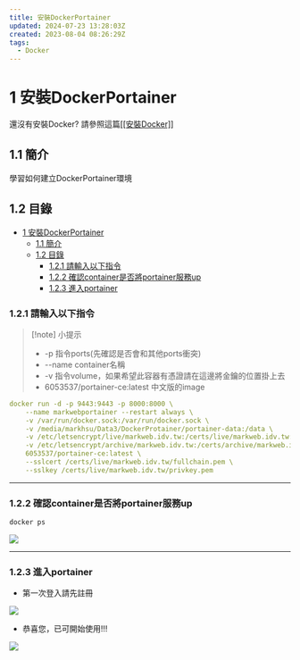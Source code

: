 ```yaml
---
title: 安裝DockerPortainer
updated: 2024-07-23 13:28:03Z
created: 2023-08-04 08:26:29Z
tags:
  - Docker
---
```


# 1 安裝DockerPortainer

還沒有安裝Docker? 請參照這篇[[[安裝Docker]]](app://obsidian.md/%E5%AE%89%E8%A3%9DDocker)

## 1.1 簡介
學習如何建立DockerPortainer環境

## 1.2 目錄

- [1 安裝DockerPortainer](#1-安裝dockerportainer)
  - [1.1 簡介](#11-簡介)
  - [1.2 目錄](#12-目錄)
    - [1.2.1 請輸入以下指令](#121-請輸入以下指令)
    - [1.2.2  確認container是否將portainer服務up](#122--確認container是否將portainer服務up)
    - [1.2.3 進入portainer](#123-進入portainer)



### 1.2.1 請輸入以下指令

> [!note] 小提示
>- -p 指令ports(先確認是否會和其他ports衝突)
>- --name container名稱
>- -v 指令volume，如果希望此容器有憑證請在這邊將金鑰的位置掛上去
>- 6053537/portainer-ce:latest 中文版的image


```yaml 
docker run -d -p 9443:9443 -p 8000:8000 \
    --name markwebportainer --restart always \
    -v /var/run/docker.sock:/var/run/docker.sock \
    -v /media/markhsu/Data3/DockerProtainer/portainer-data:/data \
    -v /etc/letsencrypt/live/markweb.idv.tw:/certs/live/markweb.idv.tw:ro \
    -v /etc/letsencrypt/archive/markweb.idv.tw:/certs/archive/markweb.idv.tw:ro \
    6053537/portainer-ce:latest \
    --sslcert /certs/live/markweb.idv.tw/fullchain.pem \
    --sslkey /certs/live/markweb.idv.tw/privkey.pem

```

* * *
<!--more-->

### 1.2.2  確認container是否將portainer服務up

```bash
docker ps
```

![](https://markweb.idv.tw/uploads/upload_96a75584b411956cd6a18dece7683641.png)

* * *

### 1.2.3 進入portainer

- 第一次登入請先註冊

![](https://markweb.idv.tw/uploads/upload_21441498201422570df0ae3effd35fff.png)

- 恭喜您，已可開始使用!!!

![](https://markweb.idv.tw/uploads/upload_7cb8c2de1b7c8a6690397d0e8267ed57.png)